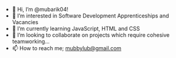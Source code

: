 - 👋 Hi, I’m @mubarik04!
- 👀 I’m interested in Software Development Apprenticeships and Vacancies
- 🌱 I’m currently learning JavaScript, HTML and CSS
- 💞️ I’m looking to collaborate on projects which require cohesive teamworking...
- 📫 How to reach me; mubbylub@gmail.com

<!---
mubarik04/mubarik04 is a ✨ special ✨ repository because its `README.md` (this file) appears on your GitHub profile.
You can click the Preview link to take a look at your changes.
--->
